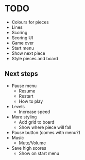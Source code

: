 # TODO

* Colours for pieces
* Lines
* Scoring
* Scoring UI
* Game over
* Start menu
* Show next piece
* Style pieces and board

## Next steps

* Pause menu
    * Resume
    * Restart
    * How to play
* Levels
    * Increase speed
* More styling
    * Add grid to board
    * Show where piece will fall
* Pause button (comes with menu?)
* Music
    * Mute/Volume
* Save high scores
    * Show on start menu
